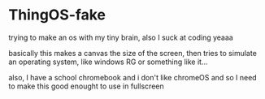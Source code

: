# ThingOS-fake
trying to make an os with my tiny brain, also I suck at coding yeaaa

basically this makes a canvas the size of the screen, then tries to simulate an operating system, like windows RG or something like it...

also, I have a  school chromebook and i don't like chromeOS and so I need to make this good enought to use in fullscreen
